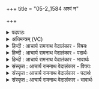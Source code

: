 +++
title = "05-2_1584 अश्वं न"

+++
<details><summary>पदपाठः</summary>

अ꣡श्व꣢꣯म्। न। गी꣣र्भिः꣢। र꣣थ्यम्꣢। सु꣣दा꣡न꣢वः। सु꣣। दा꣡न꣢꣯वः। म꣣र्मृज्य꣡न्ते꣢। दे꣣वय꣡वः꣢। उ꣣भे꣡इति꣢। तो꣣के꣡इति꣢। त꣡न꣢꣯ये। द꣣स्म। विश्पते। प꣡र्षि꣢꣯। रा꣡धः꣢꣯। म꣣घो꣡ना꣢म्। १५८४।
</details>

<details><summary>अधिमन्त्रम् (VC)</summary>

- अग्निः
- सौभरि: काण्व:
- बार्हतः प्रगाथः (विषमा बृहती, समा सतोबृहती)
- पञ्चमः
</details>

<details><summary>हिन्दी : आचार्य रामनाथ वेदालंकार - विषयः</summary>

अगले मन्त्र में पुनः परमात्मा और आचार्य का विषय है।
</details>

<details><summary>हिन्दी : आचार्य रामनाथ वेदालंकार - पदार्थः</summary>

पदार्थान्वयभाषाः -  प्रथम—परमात्मा के पक्ष में। (देवयवः) दिव्य गुणों की कामनावाले (सुदानवः) भली-भाँति आत्मसमर्पण करनेवाले उपासक (रथ्यम् अश्वं न) रथ को खींचनेवाले घोड़े के समान (रथ्यम्) ब्रह्माण्ड-रथ को खींचनेवाले परमात्मा को (गीर्भिः) स्तुति-वाणियों से (मर्मृज्यन्ते) अलङ्कृत करते हैं और प्रार्थना करते हैं कि हे (दस्म) दर्शनीय (विश्पते) प्रजापति परमात्मन् ! आप हमारे (तोके तनये) पुत्र-पौत्रों (उभे) दोनों में (मघोनाम्) धनियों के (राधः) धन के समान (राधः) अध्यात्मधन को, भौतिक धन को और सफलता को (पर्षि) सींचो, बहुत रूप में प्रदान करो ॥ द्वितीय—आचार्य के पक्ष में। (देवयवः) अपने पुत्रों को विद्वान् बनाना चाहते हुए (सुदानवः) उत्तम दानी गृहस्थ लोग (रथ्यम् अश्वं न) रथ को खींचनेवाले घोड़े के समान (रथ्यम्) विद्या-रूप रथ को चलानेवाले आचार्य को (गीर्भिः) प्रशंसा-वचनों से (मर्मृज्यन्ते) अलङ्कृत करते हैं और कहते हैं कि हे (दस्म) दोषों को दूर करनेवाले, (विश्पते) शिष्य रूप प्रजाओं के पालक आचार्य ! आप हमारे (तोके तनये) पुत्र और पौत्र (उभे) दोनों में (मघोनाम्) विद्या-धन के धनी गुरुजनों के (राधः) विद्यारूप धन को (पर्षि) सींचो, बहुत रूप में प्रदान करो ॥२॥ इस मन्त्र में उपमा और श्लेष अलङ्कार हैं ॥२॥
</details>

<details><summary>हिन्दी : आचार्य रामनाथ वेदालंकार - भावार्थः</summary>

भावार्थभाषाः -  परमात्मा और आचार्य की कृपा से हमारी सन्तानें परमेश्वर-पूजक, पुरुषार्थी, विद्यावान् और धार्मिक हों ॥२॥ इस खण्ड में गुरु-शिष्य, परमात्मा-जीवात्मा और मनुष्य के उद्बोधन के विषयों का वर्णन होने से इस खण्ड की पूर्व खण्ड के साथ सङ्गति जाननी चाहिए ॥ सोलहवें अध्याय में प्रथम खण्ड समाप्त ॥
</details>

<details><summary>संस्कृत : आचार्य रामनाथ वेदालंकार - विषयः</summary>

अथ पुनरपि परमात्मानमाचार्यं चाह।
</details>

<details><summary>संस्कृत : आचार्य रामनाथ वेदालंकार - पदार्थः</summary>

पदार्थान्वयभाषाः -  प्रथमः—परमात्मपरः।। (देवयवः) दिव्यगुणान् कामयमानाः (सुदानवः) शोभनं यथा स्यात्तथा आत्मसमर्पणकारिणः उपासकाः। [ददातीति दानुः। ददातेः ‘दाभाभ्यां नुः’। उ० ३।३२ इत्यनेन नुः प्रत्ययः।] (रथ्यम् अश्वं न) रथस्य वोढारं तुरगमिव (रथ्यम्) ब्रह्माण्डरथस्य वोढारम् परमात्मानम् (गीर्भिः) स्तुतिवाग्भिः (मर्मृज्यन्ते) अलङ्कुर्वन्ति प्रार्थयन्ते च यत्—हे (दस्म) दर्शनीय (विश्पते) प्रजापते परमात्मन् ! त्वम् अस्माकम् (तोके तनये) पुत्रे पौत्रे च (उभे) उभयस्मिन् (मघोनाम्) धनिनाम् (राधः) धनमिव, इति लुप्तोपमम्, (राधः) अध्यात्मधनं भौतिकधनं साफल्यं च (पर्षि) सिञ्च ॥ द्वितीयः—आचार्यपरः। (देवयवः) स्वकीयपुत्रान् देवान् विदुषः कामयमानाः (सुदानवः) शुभदानकारिणः गृहस्थाः जनाः (रथ्यम् अश्वं न) रथस्य वोढारं तुरगमिव (रथ्यम्) विद्यारथस्य वोढारम् आचार्यम् (गीर्भिः) प्रशंसावचनैः (मर्मृज्यन्ते) अतिशयेन अलङ्कुर्वन्ति। कथयन्ति च यत्—हे (दस्म) दोषाणां विनाशक ! हे (विश्पते) विशां प्रजानां पते पालक आचार्य ! त्वम् अस्माकम् (तोके तनये) पुत्रे पौत्रे च (उभे) उभयस्मिन् (मघोनाम्) विद्याधनेन धनवतां गुरूणाम् (राधः) विद्यारूपं धनम् (पर्षि) सिञ्च, बहुलतया प्रयच्छेत्यर्थः ॥२॥ अत्रोपमालङ्कारः श्लेषश्च ॥२॥
</details>

<details><summary>संस्कृत : आचार्य रामनाथ वेदालंकार - भावार्थः</summary>

भावार्थभाषाः -  परमात्मन आचार्यस्य च कृपयाऽस्माकं सन्तानाः परमेश्वरपूजकाः पुरुषार्थिनो विद्यावन्तो धार्मिकाश्च स्युः ॥२॥ अस्मिन् खण्डे गुरुशिष्ययोः परमात्मजीवात्मनोर्मानवोद्बोधनस्य च विषयाणां वर्णनादेतत्खण्डस्य पूर्वखण्डेन संगतिर्वेद्या ॥
</details>